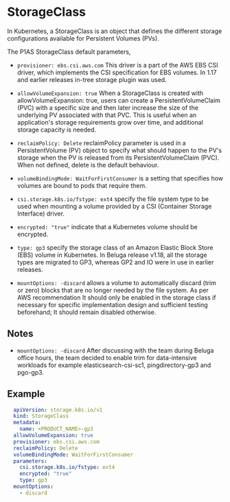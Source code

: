 # StorageClass

In Kubernetes, a StorageClass is an object that defines the different storage configurations available for Persistent Volumes (PVs).

The P1AS StorageClass default parameters,

- `provisioner: ebs.csi.aws.com` This driver is a part of the AWS EBS CSI driver, which implements the CSI specification for EBS volumes. In 1.17 and earlier releases in-tree storage plugin was used.

- `allowVolumeExpansion: true` When a StorageClass is created with allowVolumeExpansion: true, users can create a PersistentVolumeClaim (PVC) with a specific size and then later increase the size of the underlying PV associated with that PVC. This is useful when an application's storage requirements grow over time, and additional storage capacity is needed.

- `reclaimPolicy: Delete` reclaimPolicy parameter is used in a PersistentVolume (PV) object to specify what should happen to the PV's storage when the PV is released from its PersistentVolumeClaim (PVC). When not defined, delete is the default behaviour.

- `volumeBindingMode: WaitForFirstConsumer` is a setting that specifies how volumes are bound to pods that require them.

- `csi.storage.k8s.io/fstype: ext4` specify the file system type to be used when mounting a volume provided by a CSI (Container Storage Interface) driver.

- `encrypted: "true"` indicate that a Kubernetes volume should be encrypted.

- `type: gp3` specify the storage class of an Amazon Elastic Block Store (EBS) volume in Kubernetes. In Beluga release v1.18, all the storage types are migrated to GP3, whereas GP2 and IO were in use in earlier releases.

- `mountOptions: -discard` allows a volume to automatically discard (trim or zero) blocks that are no longer needed by the file system. As per AWS recommendation It should only be enabled in the storage class if necessary for specific implementation design and sufficient testing beforehand; It should remain disabled otherwise.


## Notes
  - `mountOptions: -discard` After discussing with the team during Beluga office hours, the team decided to enable trim for data-intensive workloads for example elasticsearch-csi-sc1, pingdirectory-gp3 and pgo-gp3.


## Example

```yaml
  apiVersion: storage.k8s.io/v1
  kind: StorageClass
  metadata:
    name: <PRODUCT_NAME>-gp3
  allowVolumeExpansion: true
  provisioner: ebs.csi.aws.com
  reclaimPolicy: Delete
  volumeBindingMode: WaitForFirstConsumer
  parameters:
    csi.storage.k8s.io/fstype: ext4
    encrypted: "true"
    type: gp3
  mountOptions:
    - discard
```
